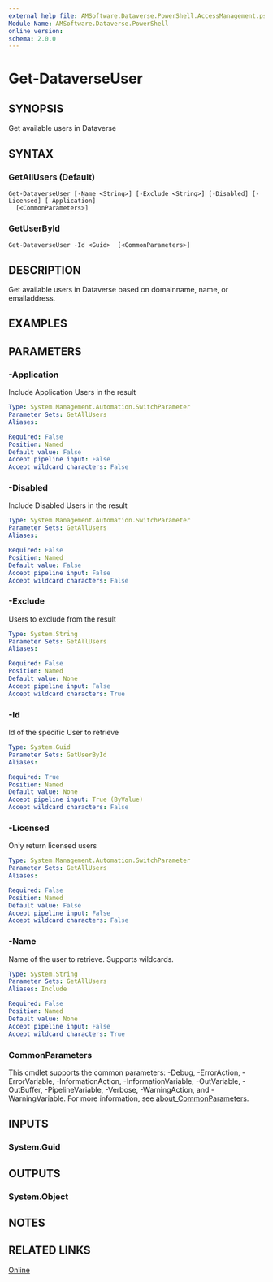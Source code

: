 ```yaml
---
external help file: AMSoftware.Dataverse.PowerShell.AccessManagement.psm1-help.xml
Module Name: AMSoftware.Dataverse.PowerShell
online version:
schema: 2.0.0
---
```


# Get-DataverseUser

## SYNOPSIS
Get available users in Dataverse

## SYNTAX

### GetAllUsers (Default)
```
Get-DataverseUser [-Name <String>] [-Exclude <String>] [-Disabled] [-Licensed] [-Application]
  [<CommonParameters>]
```

### GetUserById
```
Get-DataverseUser -Id <Guid>  [<CommonParameters>]
```

## DESCRIPTION
Get available users in Dataverse based on domainname, name, or emailaddress.

## EXAMPLES

## PARAMETERS

### -Application
Include Application Users in the result

```yaml
Type: System.Management.Automation.SwitchParameter
Parameter Sets: GetAllUsers
Aliases:

Required: False
Position: Named
Default value: False
Accept pipeline input: False
Accept wildcard characters: False
```

### -Disabled
Include Disabled Users in the result

```yaml
Type: System.Management.Automation.SwitchParameter
Parameter Sets: GetAllUsers
Aliases:

Required: False
Position: Named
Default value: False
Accept pipeline input: False
Accept wildcard characters: False
```

### -Exclude
Users to exclude from the result

```yaml
Type: System.String
Parameter Sets: GetAllUsers
Aliases:

Required: False
Position: Named
Default value: None
Accept pipeline input: False
Accept wildcard characters: True
```

### -Id
Id of the specific User to retrieve

```yaml
Type: System.Guid
Parameter Sets: GetUserById
Aliases:

Required: True
Position: Named
Default value: None
Accept pipeline input: True (ByValue)
Accept wildcard characters: False
```

### -Licensed
Only return licensed users

```yaml
Type: System.Management.Automation.SwitchParameter
Parameter Sets: GetAllUsers
Aliases:

Required: False
Position: Named
Default value: False
Accept pipeline input: False
Accept wildcard characters: False
```

### -Name
Name of the user to retrieve. Supports wildcards.

```yaml
Type: System.String
Parameter Sets: GetAllUsers
Aliases: Include

Required: False
Position: Named
Default value: None
Accept pipeline input: False
Accept wildcard characters: True
```

### CommonParameters
This cmdlet supports the common parameters: -Debug, -ErrorAction, -ErrorVariable, -InformationAction, -InformationVariable, -OutVariable, -OutBuffer, -PipelineVariable, -Verbose, -WarningAction, and -WarningVariable. For more information, see [about_CommonParameters](http://go.microsoft.com/fwlink/?LinkID=113216).

## INPUTS

### System.Guid
## OUTPUTS

### System.Object
## NOTES

## RELATED LINKS

[Online](https://github.com/AMSoftwareNL/DataversePowershell/blob/main/docs/Get-DataverseUser.md)



